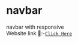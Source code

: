# navbar
navbar with responsive   
Website link 🔗:-[`Click Here`](https://harrshhpattell.github.io/navbar1/) 
